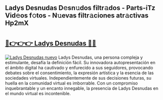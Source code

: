 ## Ladys Desnudas D𝚎sn𝚞dos filtr𝚊dos - Parts-iTz Vid𝚎os f𝚘tos - N𝚞evas filtr𝚊ciones atr𝚊ctivas Hp2mX

# <h2><a href="http://mbcu0d.tromn.icu/?c=Ladys+Desnudas">🔗👉👉👉 Ladys Desnudas 🔗🔗</a></h2>

[![Ladys Desnudas nuevo](https://i.imgur.com/pEAQMta.gif)](http://mbcu0d.tromn.icu/?c=Ladys+Desnudas)
Ladys Desnudas, una persona compleja y estimulante, desafía la definición fácil. Su innovadora autopresentación en el ámbito digital ha cautivado y enfurecido a sus seguidores, provocando debates sobre el consentimiento, la expresión artística y la esencia de las sociedades virtuales. Independientemente de sus decisiones futuras, su huella en la comunidad virtual es imborrable. Con un compromiso inquebrantable y un encanto innegable, la presencia de Ladys Desnudas en el mundo virtual es incontenible.
